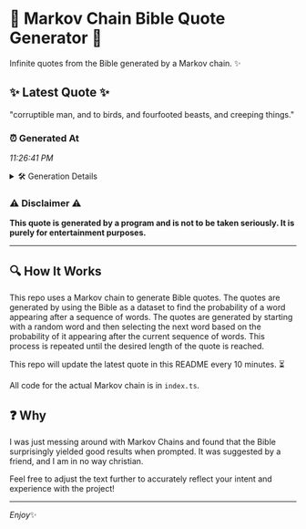# 📖 Markov Chain Bible Quote Generator 📖

Infinite quotes from the Bible generated by a Markov chain. ✨

## ✨ Latest Quote ✨
"corruptible man, and to birds, and fourfooted beasts, and creeping things."

### ⏰ Generated At
*11:26:41 PM*

<details>
    <summary>🛠️ Generation Details</summary>
    <p>
        <strong>🌱 Seed:</strong> corruptible<br>
        <strong>🔄 Iterations:</strong> 10<br>
        <strong>📜 Context History:</strong><br>[ corruptible ]: man,<br>[ corruptible, man, ]: and<br>[ corruptible, man,, and ]: to<br>[ corruptible, man,, and, to ]: birds,<br>[ corruptible, man,, and, to, birds, ]: and<br>[ corruptible, man,, and, to, birds,, and ]: fourfooted<br>[ man,, and, to, birds,, and, fourfooted ]: beasts,<br>[ and, to, birds,, and, fourfooted, beasts, ]: and<br>[ to, birds,, and, fourfooted, beasts,, and ]: creeping<br>[ birds,, and, fourfooted, beasts,, and, creeping ]: things.<br>
    </p>
</details>

### ⚠️ Disclaimer ⚠️
**This quote is generated by a program and is not to be taken seriously. It is purely for entertainment purposes.**

---

## 🔍 How It Works

This repo uses a Markov chain to generate Bible quotes. The quotes are generated by using the Bible as a dataset to find the probability of a word appearing after a sequence of words. The quotes are generated by starting with a random word and then selecting the next word based on the probability of it appearing after the current sequence of words. This process is repeated until the desired length of the quote is reached.

This repo will update the latest quote in this README every 10 minutes. ⏳

All code for the actual Markov chain is in `index.ts`.

## ❓ Why

I was just messing around with Markov Chains and found that the Bible surprisingly yielded good results when prompted. 
It was suggested by a friend, and I am in no way christian.

Feel free to adjust the text further to accurately reflect your intent and experience with the project!

---

*Enjoy*✨
